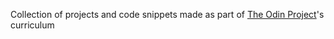 Collection of projects and code snippets made as part of [The Odin Project](https://www.theodinproject.com/ "The Odin Project")'s curriculum
